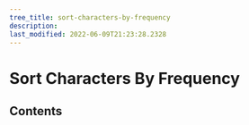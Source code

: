 ```yaml
---
tree_title: sort-characters-by-frequency
description: 
last_modified: 2022-06-09T21:23:28.2328
---
```


# Sort Characters By Frequency

## Contents
